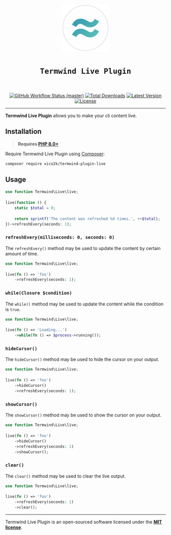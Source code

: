 <p align="center">
    <img width="150" height="150" alt="Termwind logo" src="/art/logo.png"/>
</p>

<h1 align="center" style="border:none !important">
    <code>Termwind Live Plugin</code>
    <br>
    <br>
</h1>

<p align="center">
    <p align="center">
        <a href="https://github.com/xico2k/termwind-plugin-live/actions"><img alt="GitHub Workflow Status (master)" src="https://img.shields.io/github/workflow/status/xico2k/termwind-plugin-live/Tests/master"></a>
        <a href="https://packagist.org/packages/xico2k/termwind-plugin-live"><img alt="Total Downloads" src="https://img.shields.io/packagist/dt/xico2k/termwind-plugin-live"></a>
        <a href="https://packagist.org/packages/xico2k/termwind-plugin-live"><img alt="Latest Version" src="https://img.shields.io/packagist/v/xico2k/termwind-plugin-live"></a>
        <a href="https://packagist.org/packages/xico2k/termwind-plugin-live"><img alt="License" src="https://img.shields.io/packagist/l/xico2k/termwind-plugin-live"></a>
    </p>
</p>


------
**Termwind Live Plugin** allows you to make your cli content live.

## Installation

> **Requires [PHP 8.0+](https://php.net/releases/)**

Require Termwind Live Plugin using [Composer](https://getcomposer.org):

```bash
composer require xico2k/termwind-plugin-live
```

## Usage

```php
use function Termwind\Live\live;

live(function () {
    static $total = 0;

    return sprintf('The content was refreshed %d times.', ++$total);
})->refreshEvery(seconds: 1);
```

### `refreshEvery(milliseconds: 0, seconds: 0)`

The `refreshEvery()` method may be used to update the content by certain amount of time.

```php
use function Termwind\Live\live;

live(fn () => 'foo')
    ->refreshEvery(seconds: 1);
```

### `while(Closure $condition)`

The `while()` method may be used to update the content while the condition is `true`.

```php
use function Termwind\Live\live;

live(fn () => 'Loading...')
    ->while(fn () => $process->running());
```

### `hideCursor()`

The `hideCursor()` method may be used to hide the cursor on your output.

```php
use function Termwind\Live\live;

live(fn () => 'foo')
    ->hideCursor()
    ->refreshEvery(seconds: 1);
```

### `showCursor()`

The `showCursor()` method may be used to show the cursor on your output.

```php
use function Termwind\Live\live;

live(fn () => 'foo')
    ->hideCursor()
    ->refreshEvery(seconds: 1)
    ->showCursor();
```

### `clear()`

The `clear()` method may be used to clear the live output.

```php
use function Termwind\Live\live;

live(fn () => 'foo')
    ->refreshEvery(seconds: 1)
    ->clear();
```

---

Termwind Live Plugin is an open-sourced software licensed under the **[MIT license](https://opensource.org/licenses/MIT)**.
